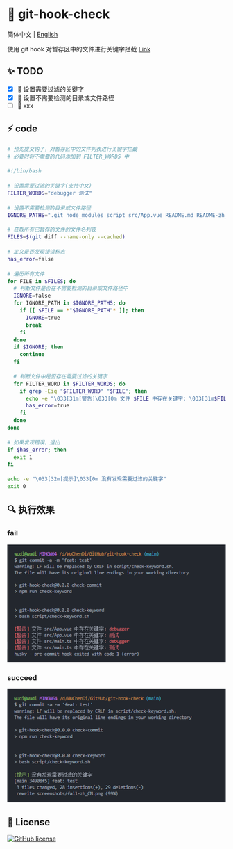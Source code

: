 # 🚀 git-hook-check

简体中文 | [English](./README.md)

使用 git hook 对暂存区中的文件进行关键字拦截 [Link](./script/check-keyword.sh)

## ✨ TODO

- [x] 🔨 设置需要过滤的关键字
- [x] 🔨 设置不需要检测的目录或文件路径
- [ ] 🔨 xxx

## ⚡ code

```sh
# 预先提交钩子，对暂存区中的文件列表进行关键字拦截
# 必要时将不需要的代码添加到 FILTER_WORDS 中

#!/bin/bash

# 设置需要过滤的关键字(支持中文)
FILTER_WORDS="debugger 测试"

# 设置不需要检测的目录或文件路径
IGNORE_PATHS=".git node_modules script src/App.vue README.md README-zh_CN.md"

# 获取所有已暂存的文件的文件名列表
FILES=$(git diff --name-only --cached)

# 定义是否发现错误标志
has_error=false

# 遍历所有文件
for FILE in $FILES; do
  # 判断文件是否在不需要检测的目录或文件路径中
  IGNORE=false
  for IGNORE_PATH in $IGNORE_PATHS; do
    if [[ $FILE == *"$IGNORE_PATH"* ]]; then
      IGNORE=true
      break
    fi
  done
  if $IGNORE; then
    continue
  fi

  # 判断文件中是否存在需要过滤的关键字
  for FILTER_WORD in $FILTER_WORDS; do
    if grep -Eiq "$FILTER_WORD" "$FILE"; then
      echo -e "\033[31m[警告]\033[0m 文件 $FILE 中存在关键字: \033[31m$FILTER_WORD\033[0m"
      has_error=true
    fi
  done
done

# 如果发现错误，退出
if $has_error; then
  exit 1
fi

echo -e "\033[32m[提示]\033[0m 没有发现需要过滤的关键字"
exit 0

```

## 🔍 执行效果

### fail

![fail](./screenshots/fail-zh_CN.png)

### succeed

![succeed](./screenshots/succeed-zh_CN.png)

## 🎈 License

[![GitHub license](https://img.shields.io/github/license/HJFront/gotabit-sdk-vue)](https://github.com/HJFront/gotabit-sdk-vue/blob/master/LICENSE)
